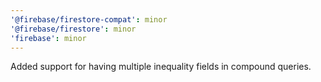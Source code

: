 ```yaml
---
'@firebase/firestore-compat': minor
'@firebase/firestore': minor
'firebase': minor
---
```


Added support for having multiple inequality fields in compound queries.
